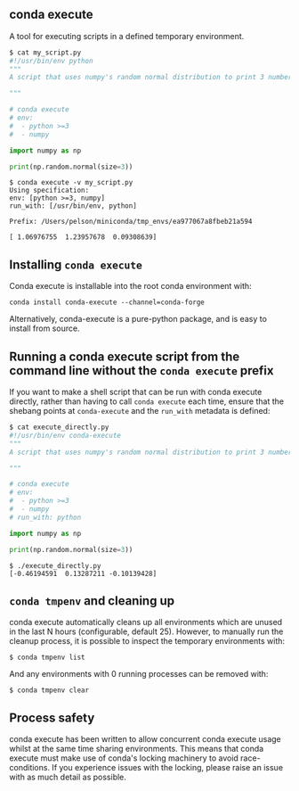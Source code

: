 conda execute
-------------

A tool for executing scripts in a defined temporary environment.

```python
$ cat my_script.py 
#!/usr/bin/env python
"""
A script that uses numpy's random normal distribution to print 3 numbers.

"""

# conda execute
# env:
#  - python >=3
#  - numpy

import numpy as np

print(np.random.normal(size=3))
```

```
$ conda execute -v my_script.py 
Using specification: 
env: [python >=3, numpy]
run_with: [/usr/bin/env, python]

Prefix: /Users/pelson/miniconda/tmp_envs/ea977067a8fbeb21a594

[ 1.06976755  1.23957678  0.09308639]
```

Installing ``conda execute``
----------------------------

Conda execute is installable into the root conda environment with:

```
conda install conda-execute --channel=conda-forge
```

Alternatively, conda-execute is a pure-python package, and is easy to install from source.


Running a conda execute script from the command line without the ``conda execute`` prefix
-----------------------------------------------------------------------------------------
If you want to make a shell script that can be run with conda execute directly, rather than having to call ``conda execute`` each time,
ensure that the shebang points at ``conda-execute`` and the ``run_with`` metadata is defined:

```python
$ cat execute_directly.py 
#!/usr/bin/env conda-execute
"""
A script that uses numpy's random normal distribution to print 3 numbers.

"""

# conda execute
# env:
#  - python >=3
#  - numpy
# run_with: python

import numpy as np

print(np.random.normal(size=3))

```

```
$ ./execute_directly.py 
[-0.46194591  0.13287211 -0.10139428]
```

``conda tmpenv`` and cleaning up
--------------------------------

conda execute automatically cleans up all environments which are unused in the last N hours (configurable, default 25).
However, to manually run the cleanup process, it is possible to inspect the temporary environments with:

```$ conda tmpenv list```

And any environments with 0 running processes can be removed with:

```$ conda tmpenv clear```


Process safety
--------------

conda execute has been written to allow concurrent conda execute usage whilst at the same time sharing environments.
This means that conda execute must make use of conda's locking machinery to avoid race-conditions.
If you experience issues with the locking, please raise an issue with as much detail as possible.
